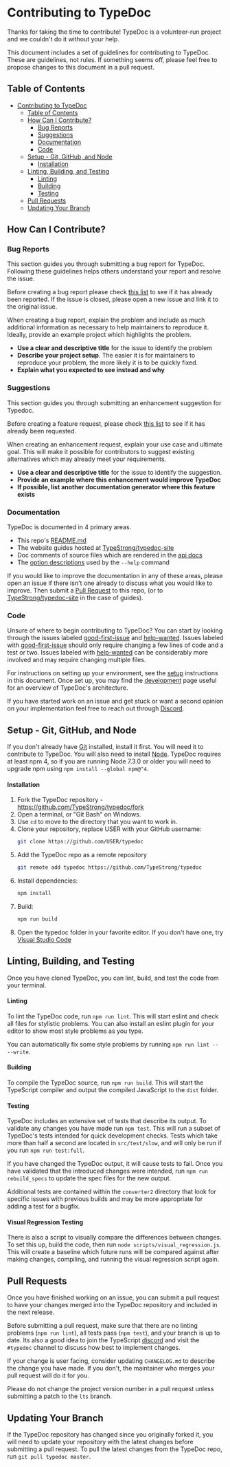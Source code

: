 # Contributing to TypeDoc

Thanks for taking the time to contribute! TypeDoc is a volunteer-run project and we couldn't do it without your help.

This document includes a set of guidelines for contributing to TypeDoc. These are guidelines, not rules. If something seems off, please feel free to propose changes to this document in a pull request.

## Table of Contents

- [Contributing to TypeDoc](#contributing-to-typedoc)
  - [Table of Contents](#table-of-contents)
  - [How Can I Contribute?](#how-can-i-contribute)
    - [Bug Reports](#bug-reports)
    - [Suggestions](#suggestions)
    - [Documentation](#documentation)
    - [Code](#code)
  - [Setup - Git, GitHub, and Node](#setup---git-github-and-node)
    - [Installation](#installation)
  - [Linting, Building, and Testing](#linting-building-and-testing)
    - [Linting](#linting)
    - [Building](#building)
    - [Testing](#testing)
  - [Pull Requests](#pull-requests)
  - [Updating Your Branch](#updating-your-branch)

## How Can I Contribute?

### Bug Reports

This section guides you through submitting a bug report for TypeDoc. Following these guidelines helps others understand your report and resolve the issue.

Before creating a bug report please check [this list][bugs] to see if it has already been reported. If the issue is closed, please open a new issue and link it to the original issue.

When creating a bug report, explain the problem and include as much additional information as necessary to help maintainers to reproduce it. Ideally, provide an example project which highlights the problem.

- **Use a clear and descriptive title** for the issue to identify the problem
- **Describe your project setup**. The easier it is for maintainers to reproduce your problem, the more likely it is to be quickly fixed.
- **Explain what you expected to see instead and why**

### Suggestions

This section guides you through submitting an enhancement suggestion for Typedoc.

Before creating a feature request, please check [this list][suggestions] to see if it has already been requested.

When creating an enhancement request, explain your use case and ultimate goal. This will make it possible for contributors to suggest existing alternatives which may already meet your requirements.

- **Use a clear and descriptive title** for the issue to identify the suggestion.
- **Provide an example where this enhancement would improve TypeDoc**
- **If possible, list another documentation generator where this feature exists**

### Documentation

TypeDoc is documented in 4 primary areas.

- This repo's [README.md](https://github.com/TypeStrong/typedoc/blob/master/README.md)
- The website guides hosted at [TypeStrong/typedoc-site](https://github.com/TypeStrong/typedoc-site/)
- Doc comments of source files which are rendered in the [api docs](https://typedoc.org/api/)
- The [option descriptions](https://github.com/TypeStrong/typedoc/blob/ce0654295698e2bb2badf5f93d388bd977da3c46/src/lib/application.ts#L66) used by the `--help` command

If you would like to improve the documentation in any of these areas, please open an issue if there isn't one already to discuss what you would like to improve. Then submit a [Pull Request](#pull-requests) to this repo, (or to [TypeStrong/typedoc-site](https://github.com/TypeStrong/typedoc-site/) in the case of guides).

### Code

Unsure of where to begin contributing to TypeDoc? You can start by looking through the issues labeled [good-first-issue] and [help-wanted]. Issues labeled with [good-first-issue] should only require changing a few lines of code and a test or two. Issues labeled with [help-wanted] can be considerably more involved and may require changing multiple files.

For instructions on setting up your environment, see the [setup](#setup---git-github-and-node) instructions in this document.
Once set up, you may find the [development](https://typedoc.org/guides/development/) page useful for an overview of TypeDoc's architecture.

If you have started work on an issue and get stuck or want a second opinion on your implementation feel free to reach out through [Discord].

## Setup - Git, GitHub, and Node

If you don't already have [Git] installed, install it first. You will need it to contribute to TypeDoc. You will also need to install [Node]. TypeDoc requires at least npm 4, so if you are running Node 7.3.0 or older you will need to upgrade npm using `npm install --global npm@^4`.

#### Installation

1. Fork the TypeDoc repository - https://github.com/TypeStrong/typedoc/fork
1. Open a terminal, or "Git Bash" on Windows.
1. Use `cd` to move to the directory that you want to work in.
1. Clone your repository, replace USER with your GitHub username:
   ```bash
   git clone https://github.com/USER/typedoc
   ```
1. Add the TypeDoc repo as a remote repository
   ```bash
   git remote add typedoc https://github.com/TypeStrong/typedoc
   ```
1. Install dependencies:
   ```bash
   npm install
   ```
1. Build:
   ```bash
   npm run build
   ```
1. Open the typedoc folder in your favorite editor. If you don't have one, try [Visual Studio Code][vscode]

## Linting, Building, and Testing

Once you have cloned TypeDoc, you can lint, build, and test the code from your terminal.

#### Linting

To lint the TypeDoc code, run `npm run lint`. This will start eslint and check all files for stylistic problems. You can also install an eslint plugin for your editor to show most style problems as you type.

You can automatically fix some style problems by running `npm run lint -- --write`.

#### Building

To compile the TypeDoc source, run `npm run build`. This will start the TypeScript compiler and output the compiled JavaScript to the `dist` folder.

#### Testing

TypeDoc includes an extensive set of tests that describe its output. To validate any changes you have made run `npm test`.
This will run a subset of TypeDoc's tests intended for quick development checks.
Tests which take more than half a second are located in `src/test/slow`, and will only be run if you run `npm run test:full`.

If you have changed the TypeDoc output, it will cause tests to fail. Once you have validated that the introduced changes were intended, run `npm run rebuild_specs` to update the spec files for the new output.

Additional tests are contained within the `converter2` directory that look for specific issues with previous
builds and may be more appropriate for adding a test for a bugfix.

#### Visual Regression Testing

There is also a script to visually compare the differences between changes. To set this up, build the code, then run `node scripts/visual_regression.js`. This will create a baseline which future runs will be compared against after making changes, compiling, and running the visual regression script again.

## Pull Requests

Once you have finished working on an issue, you can submit a pull request to have your changes merged into the TypeDoc repository and included in the next release.

Before submitting a pull request, make sure that there are no linting problems (`npm run lint`), all tests pass (`npm test`), and your branch is up to date. Its also a good idea to join the TypeScript [discord] and visit the `#typedoc` channel to discuss how best to implement changes.

If your change is user facing, consider updating `CHANGELOG.md` to describe the change you have made. If you don't, the maintainer who merges your pull request will do it for you.

Please do not change the project version number in a pull request unless submitting a patch to the `lts` branch.

## Updating Your Branch

If the TypeDoc repository has changed since you originally forked it, you will need to update your repository with the latest changes before submitting a pull request. To pull the latest changes from the TypeDoc repo, run `git pull typedoc master`.

[bugs]: https://github.com/TypeStrong/typedoc/labels/bug
[suggestions]: https://github.com/TypeStrong/typedoc/labels/enhancement
[good-first-issue]: https://github.com/TypeStrong/typedoc/labels/good%20first%20issue
[help-wanted]: https://github.com/TypeStrong/typedoc/labels/help%20wanted
[discord]: https://discord.com/invite/typescript
[github]: https://github.com
[git]: https://git-scm.com
[node]: https://nodejs.org/en/
[vscode]: https://code.visualstudio.com/
